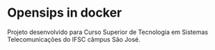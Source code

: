 # Opensips in docker

Projeto desenvolvido para Curso Superior de Tecnologia em Sistemas Telecomunicações do IFSC câmpus São José.
